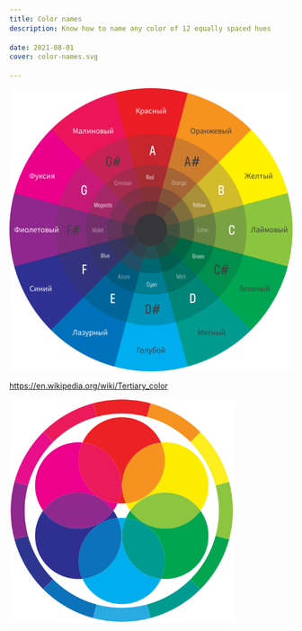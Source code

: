 ```yaml
---
title: Color names
description: Know how to name any color of 12 equally spaced hues

date: 2021-08-01
cover: color-names.svg

---
```


<script setup>
import col from '#/db/colors.yaml'
</script>

<ColorCards :list="col.colors" :langs="col.langs" />

<ColorNames :list="col.colors" :langs="col.langs" />

<img src="./color-names.svg">

https://en.wikipedia.org/wiki/Tertiary_color

<img src="../models/palette.svg" width="400" height="400" />
